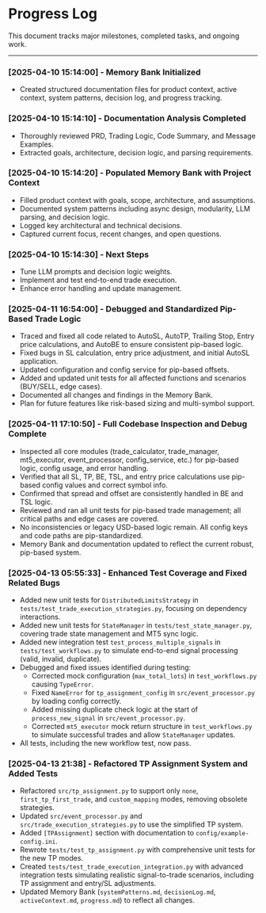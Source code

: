 # Progress Log

This document tracks major milestones, completed tasks, and ongoing work.

---

### [2025-04-10 15:14:00] - Memory Bank Initialized
- Created structured documentation files for product context, active context, system patterns, decision log, and progress tracking.

### [2025-04-10 15:14:10] - Documentation Analysis Completed
- Thoroughly reviewed PRD, Trading Logic, Code Summary, and Message Examples.
- Extracted goals, architecture, decision logic, and parsing requirements.

### [2025-04-10 15:14:20] - Populated Memory Bank with Project Context
- Filled product context with goals, scope, architecture, and assumptions.
- Documented system patterns including async design, modularity, LLM parsing, and decision logic.
- Logged key architectural and technical decisions.
- Captured current focus, recent changes, and open questions.

### [2025-04-10 15:14:30] - Next Steps
- Tune LLM prompts and decision logic weights.
- Implement and test end-to-end trade execution.
- Enhance error handling and update management.


### [2025-04-11 16:54:00] - Debugged and Standardized Pip-Based Trade Logic
- Traced and fixed all code related to AutoSL, AutoTP, Trailing Stop, Entry price calculations, and AutoBE to ensure consistent pip-based logic.
- Fixed bugs in SL calculation, entry price adjustment, and initial AutoSL application.
- Updated configuration and config service for pip-based offsets.
- Added and updated unit tests for all affected functions and scenarios (BUY/SELL, edge cases).
- Documented all changes and findings in the Memory Bank.
- Plan for future features like risk-based sizing and multi-symbol support.

### [2025-04-11 17:10:50] - Full Codebase Inspection and Debug Complete
- Inspected all core modules (trade_calculator, trade_manager, mt5_executor, event_processor, config_service, etc.) for pip-based logic, config usage, and error handling.
- Verified that all SL, TP, BE, TSL, and entry price calculations use pip-based config values and correct symbol info.
- Confirmed that spread and offset are consistently handled in BE and TSL logic.
- Reviewed and ran all unit tests for pip-based trade management; all critical paths and edge cases are covered.
- No inconsistencies or legacy USD-based logic remain. All config keys and code paths are pip-standardized.
- Memory Bank and documentation updated to reflect the current robust, pip-based system.

### [2025-04-13 05:55:33] - Enhanced Test Coverage and Fixed Related Bugs
- Added new unit tests for `DistributedLimitsStrategy` in `tests/test_trade_execution_strategies.py`, focusing on dependency interactions.
- Added new unit tests for `StateManager` in `tests/test_state_manager.py`, covering trade state management and MT5 sync logic.
- Added new integration test `test_process_multiple_signals` in `tests/test_workflows.py` to simulate end-to-end signal processing (valid, invalid, duplicate).
- Debugged and fixed issues identified during testing:
    - Corrected mock configuration (`max_total_lots`) in `test_workflows.py` causing `TypeError`.
    - Fixed `NameError` for `tp_assignment_config` in `src/event_processor.py` by loading config correctly.
    - Added missing duplicate check logic at the start of `process_new_signal` in `src/event_processor.py`.
    - Corrected `mt5_executor` mock return structure in `test_workflows.py` to simulate successful trades and allow `StateManager` updates.
- All tests, including the new workflow test, now pass.

### [2025-04-13 21:38] - Refactored TP Assignment System and Added Tests
- Refactored `src/tp_assignment.py` to support only `none`, `first_tp_first_trade`, and `custom_mapping` modes, removing obsolete strategies.
- Updated `src/event_processor.py` and `src/trade_execution_strategies.py` to use the simplified TP system.
- Added `[TPAssignment]` section with documentation to `config/example-config.ini`.
- Rewrote `tests/test_tp_assignment.py` with comprehensive unit tests for the new TP modes.
- Created `tests/test_trade_execution_integration.py` with advanced integration tests simulating realistic signal-to-trade scenarios, including TP assignment and entry/SL adjustments.
- Updated Memory Bank (`systemPatterns.md`, `decisionLog.md`, `activeContext.md`, `progress.md`) to reflect all changes.